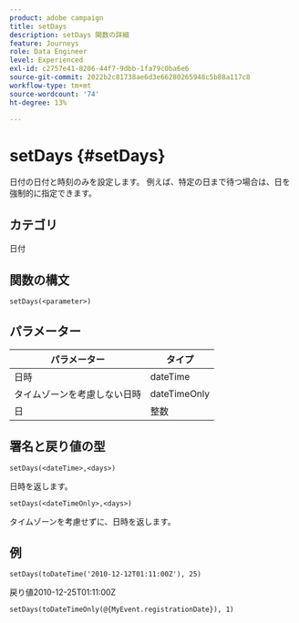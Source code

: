 ```yaml
---
product: adobe campaign
title: setDays
description: setDays 関数の詳細
feature: Journeys
role: Data Engineer
level: Experienced
exl-id: c2757e41-8206-44f7-9dbb-1fa79c0ba6e6
source-git-commit: 2022b2c81738ae6d3e66280265948c5b88a117c8
workflow-type: tm+mt
source-wordcount: '74'
ht-degree: 13%

---
```


# setDays {#setDays}

日付の日付と時刻のみを設定します。 例えば、特定の日まで待つ場合は、日を強制的に指定できます。

## カテゴリ

日付

## 関数の構文

`setDays(<parameter>)`

## パラメーター

| パラメーター | タイプ |
|--- |--- |
| 日時 | dateTime |
| タイムゾーンを考慮しない日時 | dateTimeOnly |
| 日 | 整数 |

## 署名と戻り値の型

`setDays(<dateTime>,<days>)`

日時を返します。

`setDays(<dateTimeOnly>,<days>)`

タイムゾーンを考慮せずに、日時を返します。

## 例

`setDays(toDateTime('2010-12-12T01:11:00Z'), 25)`

戻り値2010-12-25T01:11:00Z

`setDays(toDateTimeOnly(@{MyEvent.registrationDate}), 1)`
